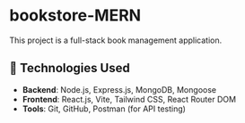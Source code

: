 # bookstore-MERN
This project is a full-stack book management application. 


## 🚀 Technologies Used

- **Backend**: Node.js, Express.js, MongoDB, Mongoose
- **Frontend**: React.js, Vite, Tailwind CSS, React Router DOM
- **Tools**: Git, GitHub, Postman (for API testing)
